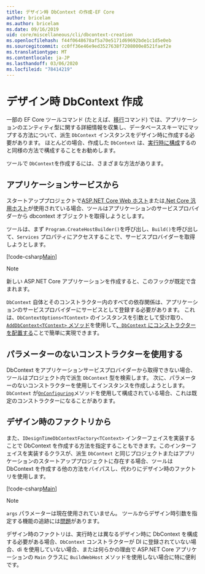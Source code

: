 ```yaml
---
title: デザイン時 DbContext の作成-EF Core
author: bricelam
ms.author: bricelam
ms.date: 09/16/2019
uid: core/miscellaneous/cli/dbcontext-creation
ms.openlocfilehash: f44f0648678af5a70e5171d69692bde1c1d5e0eb
ms.sourcegitcommit: cc0ff36e46e9ed3527638f7208000e8521faef2e
ms.translationtype: MT
ms.contentlocale: ja-JP
ms.lasthandoff: 03/06/2020
ms.locfileid: "78414219"
---
```

# <a name="design-time-dbcontext-creation"></a>デザイン時 DbContext 作成

一部の EF Core ツールコマンド (たとえば、[移行][1]コマンド) では、アプリケーションのエンティティ型に関する詳細情報を収集し、データベーススキーマにマップする方法について、派生 `DbContext` インスタンスをデザイン時に作成する必要があります。 ほとんどの場合、作成した `DbContext` は、[実行時に構成][2]するのと同様の方法で構成することをお勧めします。

ツールで `DbContext`を作成するには、さまざまな方法があります。

## <a name="from-application-services"></a>アプリケーションサービスから

スタートアッププロジェクトで[ASP.NET Core Web ホスト][3]または[.Net Core 汎用ホスト][4]が使用されている場合、ツールはアプリケーションのサービスプロバイダーから dbcontext オブジェクトを取得しようとします。

ツールは、まず `Program.CreateHostBuilder()`を呼び出し、`Build()`を呼び出して、`Services` プロパティにアクセスすることで、サービスプロバイダーを取得しようとします。

[!code-csharp[Main](../../../../samples/core/Miscellaneous/CommandLine/ApplicationService.cs)]

> [!NOTE]
> 新しい ASP.NET Core アプリケーションを作成すると、このフックが既定で含まれます。

`DbContext` 自体とそのコンストラクター内のすべての依存関係は、アプリケーションのサービスプロバイダーにサービスとして登録する必要があります。 これは、`DbContextOptions<TContext>` のインスタンスを引数として受け取り、 [`AddDbContext<TContext>` メソッド][6]を使用して[、`DbContext` にコンストラクターを配置する][5]ことで簡単に実現できます。

## <a name="using-a-constructor-with-no-parameters"></a>パラメーターのないコンストラクターを使用する

DbContext をアプリケーションサービスプロバイダーから取得できない場合、ツールはプロジェクト内で派生 `DbContext` 型を検索します。 次に、パラメーターのないコンストラクターを使用してインスタンスを作成しようとします。 `DbContext` が[`OnConfiguring`][7]メソッドを使用して構成されている場合、これは既定のコンストラクターになることがあります。

## <a name="from-a-design-time-factory"></a>デザイン時のファクトリから

また、`IDesignTimeDbContextFactory<TContext>` インターフェイスを実装することで DbContext を作成する方法を指定することもできます。このインターフェイスを実装するクラスが、派生 `DbContext` と同じプロジェクトまたはアプリケーションのスタートアッププロジェクトに存在する場合、ツールは DbContext を作成する他の方法をバイパスし、代わりにデザイン時のファクトリを使用します。

[!code-csharp[Main](../../../../samples/core/Miscellaneous/CommandLine/BloggingContextFactory.cs)]

> [!NOTE]
> `args` パラメーターは現在使用されていません。 ツールからデザイン時引数を指定する機能の追跡には[問題][8]があります。

デザイン時のファクトリは、実行時とは異なるデザイン時に DbContext を構成する必要がある場合、`DbContext` コンストラクターが DI に登録されていない場合、di を使用していない場合、または何らかの理由で ASP.NET Core アプリケーションの `Main` クラスに `BuildWebHost` メソッドを使用しない場合に特に便利です。

  [1]: xref:core/managing-schemas/migrations/index
  [2]: xref:core/miscellaneous/configuring-dbcontext
  [3]: /aspnet/core/fundamentals/host/web-host
  [4]: /aspnet/core/fundamentals/host/generic-host
  [5]: xref:core/miscellaneous/configuring-dbcontext#constructor-argument
  [6]: xref:core/miscellaneous/configuring-dbcontext#using-dbcontext-with-dependency-injection
  [7]: xref:core/miscellaneous/configuring-dbcontext#onconfiguring
  [8]: https://github.com/aspnet/EntityFrameworkCore/issues/8332
